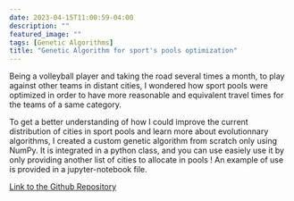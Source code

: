 ```yaml
---
date: 2023-04-15T11:00:59-04:00
description: ""
featured_image: ""
tags: [Genetic Algorithms]
title: "Genetic Algorithm for sport's pools optimization"
---
```


Being a volleyball player and taking the road several times a month, to play against other teams in distant cities, I wondered how sport pools were optimized in order to have more reasonable and equivalent travel times for the teams of a same category. 

To get a better understanding of how I could improve the current distribution of cities in sport pools and learn more about evolutionnary algorithms, I created a custom genetic algorithm from scratch only using NumPy. It is integrated in a python class, and you can use easiely use it by only providing another list of cities to allocate in pools ! An example of use is provided in a jupyter-notebook file.


[Link to the Github Repository](https://github.com/corentinlger/Evolutionary_Sport_Pools_Optimizer)

 



